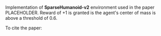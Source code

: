 
Implementation of __**SparseHumanoid-v2**__ environment used in the paper PLACEHOLDER.
Reward of +1 is granted is the agent's center of mass is above a threshold of 0.6.


To cite the paper:
